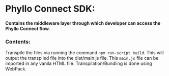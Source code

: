 # Phyllo Connect  SDK:

#### Contains the middleware layer through which developer can access the Phyllo Connect flow.


### Contents:



Transpile the files via running the command `npm run-script build`. This will output the transpiled file into the dist/main.js file. 
This `main.js` file can be imported in any vanila HTML file. Transpilation/Bundling is done using WebPack.


